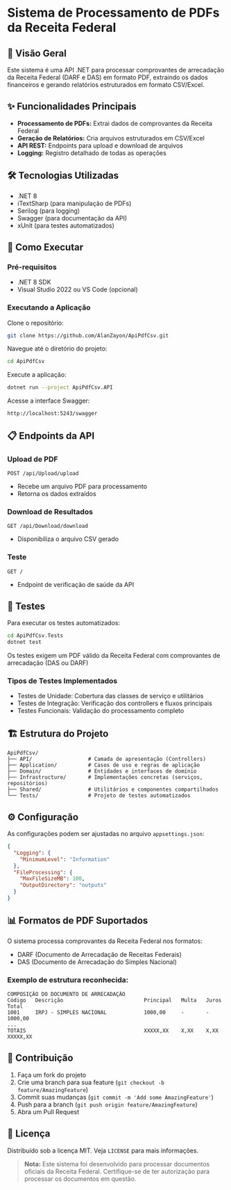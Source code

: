 # Sistema de Processamento de PDFs da Receita Federal

## 📌 Visão Geral
Este sistema é uma API .NET para processar comprovantes de arrecadação da Receita Federal (DARF e DAS) em formato PDF, extraindo os dados financeiros e gerando relatórios estruturados em formato CSV/Excel.

## ✨ Funcionalidades Principais
- **Processamento de PDFs:** Extrai dados de comprovantes da Receita Federal  
- **Geração de Relatórios:** Cria arquivos estruturados em CSV/Excel  
- **API REST:** Endpoints para upload e download de arquivos  
- **Logging:** Registro detalhado de todas as operações  

## 🛠️ Tecnologias Utilizadas
- .NET 8
- iTextSharp (para manipulação de PDFs)  
- Serilog (para logging)  
- Swagger (para documentação da API)  
- xUnit (para testes automatizados)  

## 🚀 Como Executar

### Pré-requisitos
- .NET 8 SDK  
- Visual Studio 2022 ou VS Code (opcional)  

### Executando a Aplicação

Clone o repositório:
```bash
git clone https://github.com/AlanZayon/ApiPdfCsv.git
```

Navegue até o diretório do projeto:
```bash
cd ApiPdfCsv
```

Execute a aplicação:
```bash
dotnet run --project ApiPdfCsv.API
```

Acesse a interface Swagger:
```
http://localhost:5243/swagger
```

## 📋 Endpoints da API

### Upload de PDF
```
POST /api/Upload/upload
```
- Recebe um arquivo PDF para processamento  
- Retorna os dados extraídos  

### Download de Resultados
```
GET /api/Download/download
```
- Disponibiliza o arquivo CSV gerado  

### Teste
```
GET /
```
- Endpoint de verificação de saúde da API  

## 🧪 Testes

Para executar os testes automatizados:
```bash
cd ApiPdfCsv.Tests
dotnet test
```
Os testes exigem um PDF válido da Receita Federal com comprovantes de arrecadação (DAS ou DARF)

### Tipos de Testes Implementados
- Testes de Unidade: Cobertura das classes de serviço e utilitários  
- Testes de Integração: Verificação dos controllers e fluxos principais  
- Testes Funcionais: Validação do processamento completo  

## 🏗️ Estrutura do Projeto
```
ApiPdfCsv/
├── API/                  # Camada de apresentação (Controllers)
├── Application/          # Casos de uso e regras de aplicação
├── Domain/               # Entidades e interfaces de domínio
├── Infrastructure/       # Implementações concretas (serviços, repositórios)
├── Shared/               # Utilitários e componentes compartilhados
└── Tests/                # Projeto de testes automatizados
```

## ⚙️ Configuração

As configurações podem ser ajustadas no arquivo `appsettings.json`:
```json
{
  "Logging": {
    "MinimumLevel": "Information"
  },
  "FileProcessing": {
    "MaxFileSizeMB": 100,
    "OutputDirectory": "outputs"
  }
}
```

## 📊 Formatos de PDF Suportados

O sistema processa comprovantes da Receita Federal nos formatos:

- DARF (Documento de Arrecadação de Receitas Federais)  
- DAS (Documento de Arrecadação do Simples Nacional)  

### Exemplo de estrutura reconhecida:
```
COMPOSIÇÃO DO DOCUMENTO DE ARRECADAÇÃO
Código   Descrição                          Principal   Multa   Juros   Total
1001     IRPJ - SIMPLES NACIONAL            1000,00     -       -       1000,00
...
TOTAIS                                      XXXXX,XX    X,XX    X,XX    XXXXX,XX
```

## 🤝 Contribuição
1. Faça um fork do projeto  
2. Crie uma branch para sua feature (`git checkout -b feature/AmazingFeature`)  
3. Commit suas mudanças (`git commit -m 'Add some AmazingFeature'`)  
4. Push para a branch (`git push origin feature/AmazingFeature`)  
5. Abra um Pull Request  

## 📄 Licença
Distribuído sob a licença MIT. Veja `LICENSE` para mais informações.


> **Nota:** Este sistema foi desenvolvido para processar documentos oficiais da Receita Federal. Certifique-se de ter autorização para processar os documentos em questão.